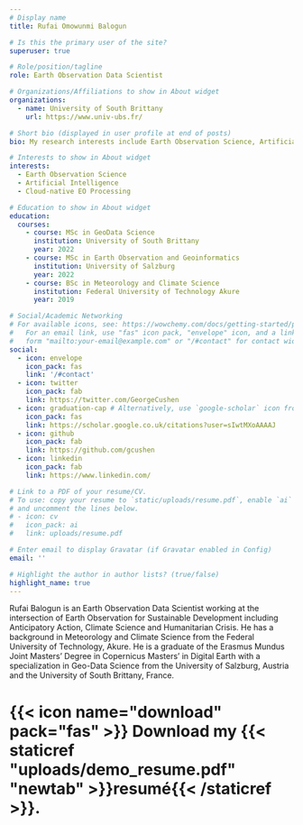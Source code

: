 ```yaml
---
# Display name
title: Rufai Omowunmi Balogun

# Is this the primary user of the site?
superuser: true

# Role/position/tagline
role: Earth Observation Data Scientist

# Organizations/Affiliations to show in About widget
organizations:
  - name: University of South Brittany
    url: https://www.univ-ubs.fr/

# Short bio (displayed in user profile at end of posts)
bio: My research interests include Earth Observation Science, Artificial Intelligence and Cloud-native earth observation.

# Interests to show in About widget
interests:
  - Earth Observation Science
  - Artificial Intelligence
  - Cloud-native EO Processing

# Education to show in About widget
education:
  courses:
    - course: MSc in GeoData Science
      institution: University of South Brittany
      year: 2022
    - course: MSc in Earth Observation and Geoinformatics
      institution: University of Salzburg
      year: 2022
    - course: BSc in Meteorology and Climate Science
      institution: Federal University of Technology Akure
      year: 2019

# Social/Academic Networking
# For available icons, see: https://wowchemy.com/docs/getting-started/page-builder/#icons
#   For an email link, use "fas" icon pack, "envelope" icon, and a link in the
#   form "mailto:your-email@example.com" or "/#contact" for contact widget.
social:
  - icon: envelope
    icon_pack: fas
    link: '/#contact'
  - icon: twitter
    icon_pack: fab
    link: https://twitter.com/GeorgeCushen
  - icon: graduation-cap # Alternatively, use `google-scholar` icon from `ai` icon pack
    icon_pack: fas
    link: https://scholar.google.co.uk/citations?user=sIwtMXoAAAAJ
  - icon: github
    icon_pack: fab
    link: https://github.com/gcushen
  - icon: linkedin
    icon_pack: fab
    link: https://www.linkedin.com/

# Link to a PDF of your resume/CV.
# To use: copy your resume to `static/uploads/resume.pdf`, enable `ai` icons in `params.toml`,
# and uncomment the lines below.
# - icon: cv
#   icon_pack: ai
#   link: uploads/resume.pdf

# Enter email to display Gravatar (if Gravatar enabled in Config)
email: ''

# Highlight the author in author lists? (true/false)
highlight_name: true
---
```


Rufai Balogun is an Earth Observation Data Scientist working at the intersection of Earth Observation for Sustainable Development including Anticipatory Action, Climate Science and Humanitarian Crisis. He has a background in Meteorology and Climate Science from the Federal University of Technology, Akure. He is a graduate of the Erasmus Mundus Joint Masters’ Degree in Copernicus Masters’ in Digital Earth with a specialization in Geo-Data Science from the University of Salzburg, Austria and the University of South Brittany, France.

# {{< icon name="download" pack="fas" >}} Download my {{< staticref "uploads/demo_resume.pdf" "newtab" >}}resumé{{< /staticref >}}.
